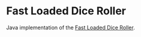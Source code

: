 Fast Loaded Dice Roller
==

Java implementation of the [Fast Loaded Dice Roller](https://arxiv.org/abs/2003.03830).
